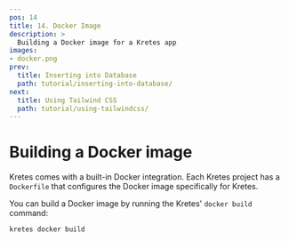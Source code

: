 ```yaml
---
pos: 14
title: 14. Docker Image
description: >
  Building a Docker image for a Kretes app
images:
- docker.png
prev:
  title: Inserting into Database 
  path: tutorial/inserting-into-database/
next:
  title: Using Tailwind CSS 
  path: tutorial/using-tailwindcss/
---
```


# Building a Docker image

Kretes comes with a built-in Docker integration. Each Kretes project has a `Dockerfile` that configures the Docker image specifically for Kretes.

You can build a Docker image by running the Kretes' `docker build` command:

```
kretes docker build
```
